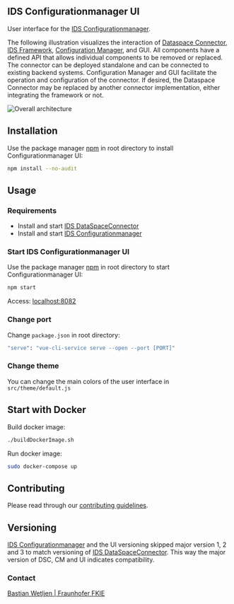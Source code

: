 ## IDS Configurationmanager UI

User interface for the [IDS Configurationmanager](https://github.com/FraunhoferISST/IDS-Configurationmanager).

The following illustration visualizes the interaction of [Dataspace Connector](https://github.com/FraunhoferISST/DataspaceConnector), [IDS Framework](https://github.com/FraunhoferISST/IDS-Connector-Framework), [Configuration Manager](https://github.com/FraunhoferISST/IDS-Configurationmanager), and GUI. All components have a defined API that allows individual components to be removed or replaced. The connector can be deployed standalone and can be connected to existing backend systems. Configuration Manager and GUI facilitate the operation and configuration of the connector. If desired, the Dataspace Connector may be replaced by another connector implementation, either integrating the framework or not.

![Overall architecture](https://github.com/fkie/ids-configmanager-ui/blob/master/images/overall-architecture.png?raw=true)

## Installation

Use the package manager [npm](https://nodejs.org/en/download/) in root directory to install Configurationmanager UI:

```bash
npm install --no-audit
```

## Usage

### Requirements
* Install and start [IDS DataSpaceConnector](https://github.com/FraunhoferISST/DataspaceConnector)
* Install and start [IDS Configurationmanager](https://github.com/FraunhoferISST/IDS-Configurationmanager)

### Start IDS Configurationmanager UI
Use the package manager [npm](https://nodejs.org/en/download/) in root directory to start Configurationmanager UI:
```bash
npm start
```
Access: [localhost:8082](http://localhost:8082) 

### Change port

Change `package.json` in root directory:
```bash
"serve": "vue-cli-service serve --open --port [PORT]"
```

### Change theme

You can change the main colors of the user interface in `src/theme/default.js`

## Start with Docker

Build docker image:
```bash
./buildDockerImage.sh
```
Run docker image:
```bash
sudo docker-compose up
```

## Contributing

Please read through our [contributing guidelines](https://github.com/fkie/ids-configmanager-ui/blob/master/CONTRIBUTING.md).

## Versioning

[IDS Configurationmanager](https://github.com/FraunhoferISST/IDS-Configurationmanager) and the UI versioning skipped major version 1, 2 and 3 to match versioning of [IDS DataSpaceConnector](https://github.com/FraunhoferISST/DataspaceConnector).
This way the major version of DSC, CM and UI indicates compatibility.

### Contact

[Bastian Wetljen | Fraunhofer FKIE](mailto:bastian.weltjen@fkie.fraunhofer.de) 
